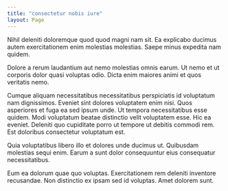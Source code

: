 ```yaml
---
title: "consectetur nobis iure"
layout: Page
---
```

Nihil deleniti doloremque quod quod magni nam sit. Ea explicabo ducimus autem exercitationem enim molestias molestias. Saepe minus expedita nam quidem.
 Dolore a rerum laudantium aut nemo molestias omnis earum. Ut nemo et ut corporis dolor quasi voluptas odio. Dicta enim maiores animi et quos veritatis nemo.
 Cumque aliquam necessitatibus necessitatibus perspiciatis id voluptatum nam dignissimos. Eveniet sint dolores voluptatem enim nisi. Quos asperiores et fuga ea sed ipsum unde.
Ut tempora necessitatibus esse quidem. Modi voluptatum beatae distinctio velit voluptatem esse. Hic ea eveniet. Deleniti quo cupiditate porro ut tempore ut debitis commodi rem. Est doloribus consectetur voluptatum est.
 Quia voluptatibus libero illo et dolores unde ducimus ut. Quibusdam molestias sequi enim. Earum a sunt dolor consequuntur eius consequatur necessitatibus.
 Eum ea dolorum quae quo voluptas. Exercitationem rem deleniti inventore recusandae. Non distinctio ex ipsam sed id voluptas. Amet dolorem sunt.
